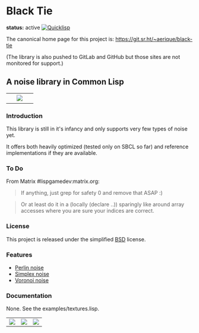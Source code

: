 # Black Tie

**status:** active [![Quicklisp](http://quickdocs.org/badge/black-tie.svg)](http://quickdocs.org/black-tie/)

The canonical home page for this project is: https://git.sr.ht/~aerique/black-tie

(The library is also pushed to GitLab and GitHub but those sites are not monitored for support.)


## A noise library in Common Lisp

<table align="center" width="100%">
  <tr>
    <td>&nbsp;</td>
    <td align="center">
      <img src="http://www.aerique.net/software/black-tie/wood-2.png">
    </td>
    <td>&nbsp;</td>
  </tr>
</table>


### Introduction

This library is still in it's infancy and only supports very few types
of noise yet.

It offers both heavily optimized (tested only on SBCL so far) and
reference implementations if they are available.


### To Do

From Matrix #lispgamedev:matrix.org:

> If anything, just grep for safety 0 and remove that ASAP :)

> Or at least do it in a (locally (declare ..)) sparingly like around array accesses where you are sure your indices are correct.

### License

This project is released under the simplified
[BSD](http://www.opensource.net/licenses/bsd-license.php) license.


### Features

* [Perlin noise](http://en.wikipedia.org/wiki/Perlin_noise)
* [Simplex noise](http://en.wikipedia.org/wiki/Simplex_noise)
* [Voronoi noise](http://en.wikipedia.org/wiki/Voronoi)


### Documentation

None.  See the examples/textures.lisp.


<table align="center" border="0" width="100%">
  <tr>
    <td align="center">
      <img src="http://www.aerique.net/software/black-tie/goo.png">
    </td>
    <td align="center">
      <img src="http://www.aerique.net/software/black-tie/voronoi-2d-sum.png">
    </td>
    <td align="center">
      <img src="http://www.aerique.net/software/black-tie/canvas.png">
    </td>
  </tr>
</table>
